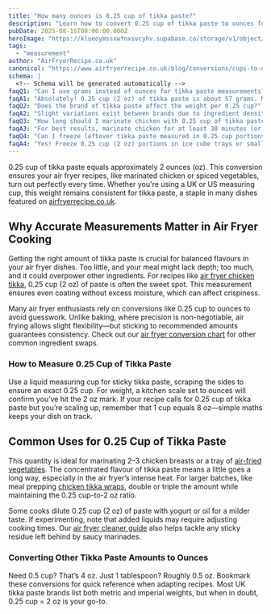 ```yaml
---
title: "How many ounces is 0.25 cup of tikka paste?"
description: "Learn how to convert 0.25 cup of tikka paste to ounces for perfect air fryer recipes every time. Get accurate measurements now!"
pubDate: 2025-08-15T00:00:00.000Z
heroImage: "https://klueoymssxwfnxsvcyhv.supabase.co/storage/v1/object/public/Shmucket/how-many-ounces-is-0-25-cup-of-tikka-paste.webp"
tags:
  - "measurement"
author: "AirFryerRecipe.co.uk"
canonical: "https://www.airfryerrecipe.co.uk/blog/conversions/cups-to-ounces/how-many-ounces-is-0-25-cup-of-tikka-paste"
schema: |
  <!-- Schema will be generated automatically -->
faqQ1: "Can I use grams instead of ounces for tikka paste measurements?"
faqA1: "Absolutely! 0.25 cup (2 oz) of tikka paste is about 57 grams. Many UK scales default to grams, making this a convenient alternative. For air fryer recipes, either unit works—just stay consistent."
faqQ2: "Does the brand of tikka paste affect the weight per 0.25 cup?"
faqA2: "Slight variations exist between brands due to ingredient density. However, most tikka pastes weigh close to 2 oz per 0.25 cup. For precision, check the label or weigh your preferred brand once to confirm."
faqQ3: "How long should I marinate chicken with 0.25 cup of tikka paste in the air fryer?"
faqA3: "For best results, marinate chicken for at least 30 minutes (or overnight) before air frying. The 0.25 cup (2 oz) quantity coats 500g of chicken evenly. Cook at 180°C for 15–18 minutes, flipping halfway."
faqQ4: "Can I freeze leftover tikka paste measured in 0.25 cup portions?"
faqA4: "Yes! Freeze 0.25 cup (2 oz) portions in ice cube trays or small containers. Thaw in the fridge before use. This prevents waste and lets you grab pre-measured amounts for quick air fryer meals."
---
```

<p>0.25 cup of tikka paste equals approximately 2 ounces (oz). This conversion ensures your air fryer recipes, like marinated chicken or spiced vegetables, turn out perfectly every time. Whether you're using a UK or US measuring cup, this weight remains consistent for tikka paste, a staple in many dishes featured on <a href=https://www.airfryerrecipe.co.uk/>airfryerrecipe.co.uk</a>.</p>

<h2>Why Accurate Measurements Matter in Air Fryer Cooking</h2>  
<p>Getting the right amount of tikka paste is crucial for balanced flavours in your air fryer dishes. Too little, and your meal might lack depth; too much, and it could overpower other ingredients. For recipes like <a href=https://www.airfryerrecipe.co.uk/recipes>air fryer chicken tikka</a>, 0.25 cup (2 oz) of paste is often the sweet spot. This measurement ensures even coating without excess moisture, which can affect crispiness.</p>  

<p>Many air fryer enthusiasts rely on conversions like 0.25 cup to ounces to avoid guesswork. Unlike baking, where precision is non-negotiable, air frying allows slight flexibility—but sticking to recommended amounts guarantees consistency. Check out our <a href=https://www.airfryerrecipe.co.uk/air-fryer-conversion-chart>air fryer conversion chart</a> for other common ingredient swaps.</p>  

<h3>How to Measure 0.25 Cup of Tikka Paste</h3>  
<p>Use a liquid measuring cup for sticky tikka paste, scraping the sides to ensure an exact 0.25 cup. For weight, a kitchen scale set to ounces will confirm you’ve hit the 2 oz mark. If your recipe calls for 0.25 cup of tikka paste but you’re scaling up, remember that 1 cup equals 8 oz—simple maths keeps your dish on track.</p>  

<h2>Common Uses for 0.25 Cup of Tikka Paste</h2>  
<p>This quantity is ideal for marinating 2–3 chicken breasts or a tray of <a href=https://www.airfryerrecipe.co.uk/recipe-category/vegetables>air-fried vegetables</a>. The concentrated flavour of tikka paste means a little goes a long way, especially in the air fryer’s intense heat. For larger batches, like meal prepping <a href=https://www.airfryerrecipe.co.uk/recipe-category/chicken>chicken tikka wraps</a>, double or triple the amount while maintaining the 0.25 cup-to-2 oz ratio.</p>  

<p>Some cooks dilute 0.25 cup (2 oz) of paste with yogurt or oil for a milder taste. If experimenting, note that added liquids may require adjusting cooking times. Our <a href=https://www.airfryerrecipe.co.uk/air-fryer-cleaner>air fryer cleaner guide</a> also helps tackle any sticky residue left behind by saucy marinades.</p>  

<h3>Converting Other Tikka Paste Amounts to Ounces</h3>  
<p>Need 0.5 cup? That’s 4 oz. Just 1 tablespoon? Roughly 0.5 oz. Bookmark these conversions for quick reference when adapting recipes. Most UK tikka paste brands list both metric and imperial weights, but when in doubt, 0.25 cup = 2 oz is your go-to.</p>
